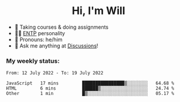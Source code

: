 <h1 align="center">Hi, I'm Will</h1>


-   :seedling: Taking courses & doing assignments
-   :man_scientist: [ENTP](https://www.16personalities.com/entp-personality) personality
-   :man: Pronouns: he/him
-   :thought_balloon: Ask me anything at [Discussions](https://github.com/willjoje/willjoje/discussions/new)!

### My weekly status:
<!--START_SECTION:waka-->

```text
From: 12 July 2022 - To: 19 July 2022

JavaScript   17 mins         ████████████████▒░░░░░░░░   64.68 %
HTML         6 mins          ██████▒░░░░░░░░░░░░░░░░░░   24.74 %
Other        1 min           █▒░░░░░░░░░░░░░░░░░░░░░░░   05.17 %
```

<!--END_SECTION:waka-->

